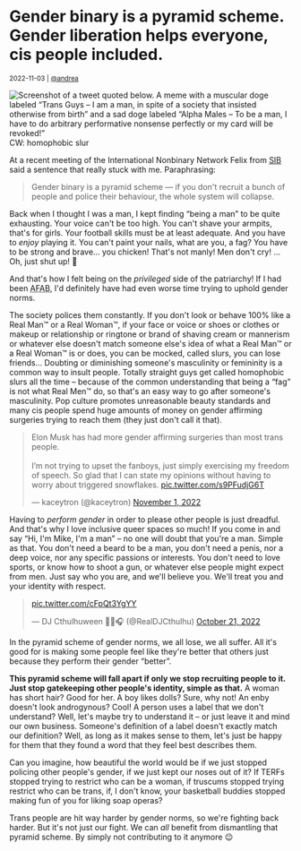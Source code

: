 # Gender binary is a pyramid scheme. Gender liberation helps everyone, cis people included.

<small>2022-11-03 | [@andrea](/@andrea)</small>

<img src="/img-local/blog/alpha-males.png" class="d-none" alt="Screenshot of a tweet quoted below. A meme with a muscular doge labeled “Trans Guys – I am a man, in spite of a society that insisted otherwise from birth” and a sad doge labeled “Alpha Males – To be a man, I have to do arbitrary performative nonsense perfectly or my card will be revoked!”"/>

<div class="alert alert-warning"><span class="fal fa-exclamation-triangle"></span> CW: homophobic slur</div>

At a recent meeting of the International Nonbinary Network Felix from [SIB](https://www.facebook.com/SverigesIckebinara)
said a sentence that really stuck with me. Paraphrasing:

> Gender binary is a pyramid scheme — if you don't recruit a bunch of people and police their behaviour, the whole system will collapse.

Back when I thought I was a man, I kept finding “being a man” to be quite exhausting.
Your voice can't be too high. You can't shave your armpits, that's for girls.
Your football skills must be at least adequate. And you have to _enjoy_ playing it.
You can't paint your nails, what are you, a fag? You have to be strong and brave… you chicken!
That's not manly! Men don't cry! … Oh, just shut up! 🤮

And that's how I felt being on the _privileged_ side of the patriarchy!
If I had been <abbr title="assigned female at birth">AFAB</abbr>,
I'd definitely have had even worse time trying to uphold gender norms.

The society polices them constantly. If you don't look or behave 100% like a Real Man™ or a Real Woman™,
if your face or voice or shoes or clothes or makeup or relationship or ringtone or brand of shaving cream or mannerism or whatever else
doesn't match someone else's idea of what a Real Man™ or a Real Woman™ is or does,
you can be mocked, called slurs, you can lose friends…
Doubting or diminishing someone's masculinity or femininity is a common way to insult people.
Totally straight guys get called homophobic slurs all the time – because of the common understanding
that being a “fag” is not what Real Men™ do, so that's an easy way to go after someone's masculinity.
Pop culture promotes unreasonable beauty standards and many cis people spend huge amounts of money
on gender affirming surgeries trying to reach them (they just don't call it that).

<blockquote class="twitter-tweet tw-align-center"><p lang="en" dir="ltr">Elon Musk has had more gender affirming surgeries than most trans people. <br><br>I’m not trying to upset the fanboys, just simply exercising my freedom of speech. So glad that I can state my opinions without having to worry about triggered snowflakes. <a href="https://t.co/s9PFudjG6T">pic.twitter.com/s9PFudjG6T</a></p>&mdash; kaceytron (@kaceytron) <a href="https://twitter.com/kaceytron/status/1587454693709602816?ref_src=twsrc%5Etfw">November 1, 2022</a></blockquote>

Having to _perform gender_ in order to please other people is just dreadful.
And that's why I love inclusive queer spaces so much!
If you come in and say “Hi, I'm Mike, I'm a man” – no one will doubt that you're a man. Simple as that.
You don't need a beard to be a man, you don't need a penis, nor a deep voice, nor any specific passions or interests.
You don't need to love sports, or know how to shoot a gun, or whatever else people might expect from men.
Just say who you are, and we'll believe you. We'll treat you and your identity with respect.

<blockquote class="twitter-tweet tw-align-center"><p lang="zxx" dir="ltr"><a href="https://t.co/cFpQt3YgYY">pic.twitter.com/cFpQt3YgYY</a></p>&mdash; DJ Cthulhuween 🎃🐙🎧 (@RealDJCthulhu) <a href="https://twitter.com/RealDJCthulhu/status/1583439167555768321?ref_src=twsrc%5Etfw">October 21, 2022</a></blockquote>

In the pyramid scheme of gender norms, we all lose, we all suffer.
All it's good for is making some people feel like they're better that others just because they perform their gender “better”.

**This pyramid scheme will fall apart if only we stop recruiting people to it.
Just stop gatekeeping other people's identity, simple as that.**
A woman has short hair? Good for her. A boy likes dolls? Sure, why not! An enby doesn't look androgynous? Cool!
A person uses a label that we don't understand? Well, let's maybe try to understand it – or just leave it and mind our own business.
Someone's definition of a label doesn't exactly match our definition?
Well, as long as it makes sense to them, let's just be happy for them that they found a word that they feel best describes them.

Can you imagine, how beautiful the world would be if we just stopped policing other people's gender, if we just kept our noses out of it?
If TERFs stopped trying to restrict who can be a woman, if truscums stopped trying restrict who can be trans,
if, I don't know, your basketball buddies stopped making fun of you for liking soap operas?

Trans people are hit way harder by gender norms, so we're fighting back harder.
But it's not just our fight. We can _all_ benefit from dismantling that pyramid scheme.
By simply not contributing to it anymore 😉
